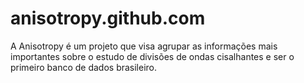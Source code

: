 # anisotropy.github.com
A Anisotropy é um projeto que visa agrupar as informações mais importantes sobre o estudo de divisões de ondas cisalhantes e ser o primeiro banco de dados brasileiro.
